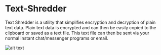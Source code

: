 # Text-Shredder

Text Shredder is a utility that simplifies encryption and decryption of plain text data. Plain text data is encrypted and can then be easily copied to the clipboard or saved as a text file. This text file can then be sent via your normal instant chat/messenger programs or email.

![alt text](https://github.com/stephenhaunts/Text-Shredder/blob/master/encrypted-text.png "Text Shredder Main Window")
